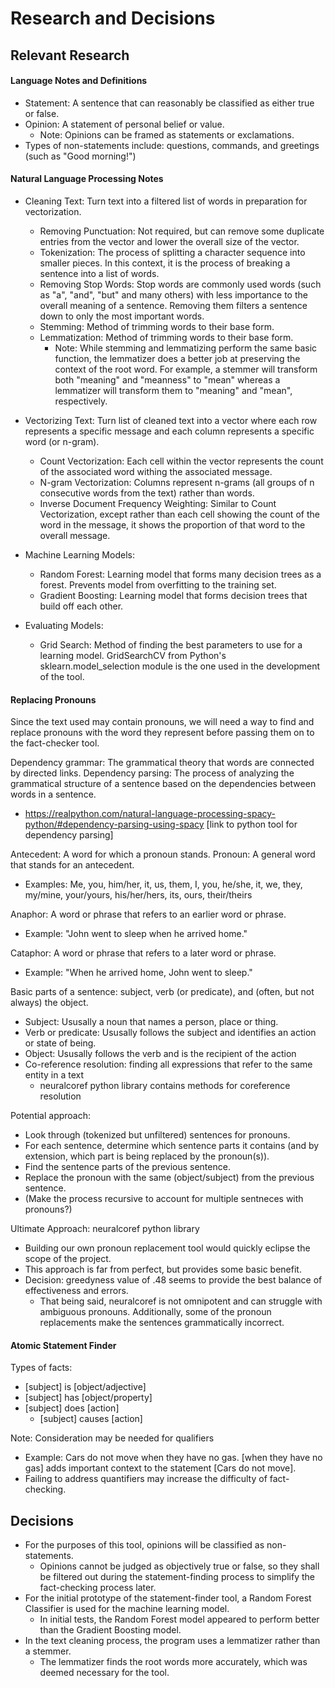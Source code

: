 # Research and Decisions


## Relevant Research

#### Language Notes and Definitions
- Statement: A sentence that can reasonably be classified as either true or false.
- Opinion: A statement of personal belief or value.
    - Note: Opinions can be framed as statements or exclamations.
- Types of non-statements include: questions, commands, and greetings (such as "Good morning!")

#### Natural Language Processing Notes
- Cleaning Text: Turn text into a filtered list of words in preparation for vectorization.
    - Removing Punctuation: Not required, but can remove some duplicate entries from the vector and lower the overall size of the vector.
    - Tokenization: The process of splitting a character sequence into smaller pieces. In this context, it is the process of breaking a sentence into a list of words.
    - Removing Stop Words: Stop words are commonly used words (such as "a", "and", "but" and many others) with less importance to the overall meaning of a sentence. Removing them filters a sentence down to only the most important words.
    - Stemming: Method of trimming words to their base form. 
    - Lemmatization: Method of trimming words to their base form.
        - Note: While stemming and lemmatizing perform the same basic function, the lemmatizer does a better job at preserving the context of the root word. For example, a stemmer will transform both "meaning" and "meanness" to "mean" whereas a lemmatizer will transform them to "meaning" and "mean", respectively.

- Vectorizing Text: Turn list of cleaned text into a vector where each row represents a specific message and each column represents a specific word (or n-gram).
    - Count Vectorization: Each cell within the vector represents the count of the associated word withing the associated message.
    - N-gram Vectorization: Columns represent n-grams (all groups of n consecutive words from the text) rather than words.
    - Inverse Document Frequency Weighting: Similar to Count Vectorization, except rather than each cell showing the count of the word in the message, it shows the proportion of that word to the overall message.

- Machine Learning Models:
    - Random Forest: Learning model that forms many decision trees as a forest. Prevents model from overfitting to the training set.
    - Gradient Boosting: Learning model that forms decision trees that build off each other. 

- Evaluating Models:
    - Grid Search: Method of finding the best parameters to use for a learning model. GridSearchCV from Python's sklearn.model_selection module is the one used in the development of the tool.

#### Replacing Pronouns
Since the text used may contain pronouns, we will need a way to find and replace pronouns with the word they represent before passing them on to the fact-checker tool.

Dependency grammar: The grammatical theory that words are connected by directed links.
Dependency parsing: The process of analyzing the grammatical structure of a sentence based on the dependencies between words in a sentence.
- https://realpython.com/natural-language-processing-spacy-python/#dependency-parsing-using-spacy [link to python tool for dependency parsing]

Antecedent: A word for which a pronoun stands. 
Pronoun: A general word that stands for an antecedent.
- Examples: Me, you, him/her, it, us, them, I, you, he/she, it, we, they, my/mine, your/yours, his/her/hers, its, ours, their/theirs

Anaphor: A word or phrase that refers to an earlier word or phrase.
- Example: "John went to sleep when he arrived home."

Cataphor: A word or phrase that refers to a later word or phrase.
- Example: "When he arrived home, John went to sleep."

Basic parts of a sentence: subject, verb (or predicate), and (often, but not always) the object.
- Subject: Ususally a noun that names a person, place or thing.
- Verb or predicate: Ususally follows the subject and identifies an action or state of being.
- Object: Ususally follows the verb and is the recipient of the action
- Co-reference resolution: finding all expressions that refer to the same entity in a text
    - neuralcoref python library contains methods for coreference resolution


Potential approach: 
- Look through (tokenized but unfiltered) sentences for pronouns.
- For each sentence, determine which sentence parts it contains (and by extension, which part is being replaced by the pronoun(s)).
- Find the sentence parts of the previous sentence.
- Replace the pronoun with the same (object/subject) from the previous sentence.
- (Make the process recursive to account for multiple sentneces with pronouns?)

Ultimate Approach: neuralcoref python library
- Building our own pronoun replacement tool would quickly eclipse the scope of the project.
- This approach is far from perfect, but provides some basic benefit.
- Decision: greedyness value of .48 seems to provide the best balance of effectiveness and errors.
    - That being said, neuralcoref is not omnipotent and can struggle with ambiguous pronouns. Additionally, some of the pronoun replacements make the sentences grammatically incorrect.

#### Atomic Statement Finder
Types of facts:
- [subject] is [object/adjective]
- [subject] has [object/property]
- [subject] does [action]
    - [subject] causes [action]

Note: Consideration may be needed for qualifiers
- Example: Cars do not move when they have no gas. [when they have no gas] adds important context to the statement [Cars do not move].
- Failing to address quantifiers may increase the difficulty of fact-checking.

## Decisions
- For the purposes of this tool, opinions will be classified as non-statements.
    - Opinions cannot be judged as objectively true or false, so they shall be filtered out during the statement-finding process to simplify the fact-checking process later.
- For the initial prototype of the statement-finder tool, a Random Forest Classifier is used for the machine learning model.
    - In initial tests, the Random Forest model appeared to perform better than the Gradient Boosting model.
- In the text cleaning process, the program uses a lemmatizer rather than a stemmer.
    - The lemmatizer finds the root words more accurately, which was deemed necessary for the tool.

